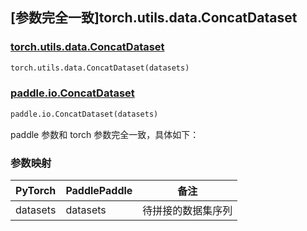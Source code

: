 ## [参数完全一致]torch.utils.data.ConcatDataset

### [torch.utils.data.ConcatDataset](https://pytorch.org/docs/stable/data.html#torch.utils.data.ConcatDataset)

```python
torch.utils.data.ConcatDataset(datasets)
```

### [paddle.io.ConcatDataset](https://www.paddlepaddle.org.cn/documentation/docs/zh/develop/api/paddle/io/ConcatDataset_cn.html)

```python
paddle.io.ConcatDataset(datasets)
```

paddle 参数和 torch 参数完全一致，具体如下：

### 参数映射

| PyTorch  | PaddlePaddle | 备注               |
| -------- | ------------ | ------------------ |
| datasets | datasets     | 待拼接的数据集序列 |
